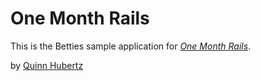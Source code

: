 # One Month Rails

This is the Betties sample application for [*One Month Rails*](http://onemonthrails.com).

by [Quinn Hubertz](http://www.quinnhubertz.com/)